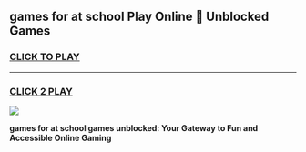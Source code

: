 
## games for at school Play Online 👋 Unblocked Games
<h3>
<a href="https://news.freeplayer.one?title=games_for_at_school&ref=17GH">CLICK TO PLAY</a></h3>
<hr>

<h3>
<a href="https://news.freeplayer.one?title=games_for_at_school&ref=17GH">CLICK 2 PLAY</a>
  
</h3>

<a href="https://news.freeplayer.one?title=games_for_at_school&ref=17GH/"><img src="https://clearcache.store/games.png"></a>


**games for at school games unblocked: Your Gateway to Fun and Accessible Online Gaming**
